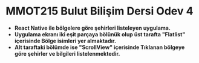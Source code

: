 # MMOT215 Bulut Bilişim Dersi Odev 4
 - **React Native ile bölgelere göre şehirleri listeleyen uygulama.**
 - **Uygulama ekranı iki eşit parçaya bölünük olup üst tarafta "Flatlist" içerisinde Bölge isimleri yer almaktadır.**
 - **Alt taraftaki bölümde ise "ScrollView" içerisinde Tıklanan bölgeye göre şehirler ve bilgileri listelenmektedir.**

 
 
 


